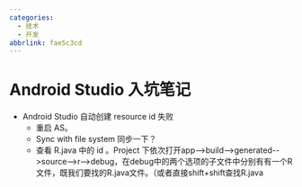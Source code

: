 ```yaml
---
categories:
  - 技术
  - 开发
abbrlink: fae5c3cd
---
```

# Android Studio 入坑笔记

- Android Studio 自动创建 resource id 失败
  - 重启 AS。
  - Sync with file system 同步一下？
  - 查看 R.java 中的 id 。Project 下依次打开app-->build-->generated-->source-->r-->debug，在debug中的两个选项的子文件中分别有有一个R文件，既我们要找的R.java文件。（或者直接shift+shift查找R.java

